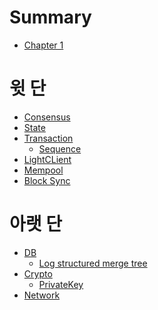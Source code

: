 # Summary

- [Chapter 1](./chapter_1.md)
# 윗 단
- [Consensus](./consensus.md)
- [State]()
- [Transaction]()
  - [Sequence]()
- [LightCLient]()
- [Mempool]()
- [Block Sync](./blocksync.md)
# 아랫 단
- [DB]()
  - [Log structured merge tree]()
- [Crypto]()
  - [PrivateKey]()
- [Network]()
